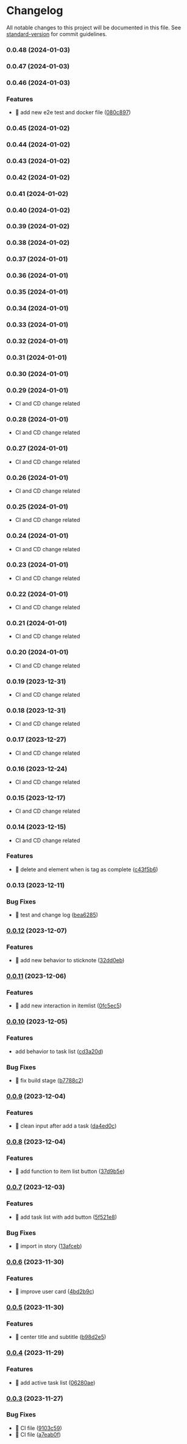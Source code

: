 # Changelog

All notable changes to this project will be documented in this file. See [standard-version](https://github.com/conventional-changelog/standard-version) for commit guidelines.

### 0.0.48 (2024-01-03)

### 0.0.47 (2024-01-03)

### 0.0.46 (2024-01-03)


### Features

* 🎸 add new e2e test and docker file ([080c897](https://github.com/AgustinAllamanoCosta/GTDFront/commit/080c8975814450f6134b065c391a838f8b9ff2eb))

### 0.0.45 (2024-01-02)

### 0.0.44 (2024-01-02)

### 0.0.43 (2024-01-02)

### 0.0.42 (2024-01-02)

### 0.0.41 (2024-01-02)

### 0.0.40 (2024-01-02)

### 0.0.39 (2024-01-02)

### 0.0.38 (2024-01-02)

### 0.0.37 (2024-01-01)

### 0.0.36 (2024-01-01)

### 0.0.35 (2024-01-01)

### 0.0.34 (2024-01-01)

### 0.0.33 (2024-01-01)

### 0.0.32 (2024-01-01)

### 0.0.31 (2024-01-01)

### 0.0.30 (2024-01-01)

### 0.0.29 (2024-01-01)

* CI and CD change related

### 0.0.28 (2024-01-01)

* CI and CD change related

### 0.0.27 (2024-01-01)

* CI and CD change related

### 0.0.26 (2024-01-01)

* CI and CD change related

### 0.0.25 (2024-01-01)

* CI and CD change related

### 0.0.24 (2024-01-01)

* CI and CD change related

### 0.0.23 (2024-01-01)

* CI and CD change related

### 0.0.22 (2024-01-01)

* CI and CD change related

### 0.0.21 (2024-01-01)

* CI and CD change related

### 0.0.20 (2024-01-01)

* CI and CD change related

### 0.0.19 (2023-12-31)

* CI and CD change related

### 0.0.18 (2023-12-31)

* CI and CD change related

### 0.0.17 (2023-12-27)

* CI and CD change related

### 0.0.16 (2023-12-24)

* CI and CD change related

### 0.0.15 (2023-12-17)

* CI and CD change related

### 0.0.14 (2023-12-15)

* CI and CD change related

### Features

* 🎸 delete and element when is tag as complete ([c43f5b6](https://github.com/AgustinAllamanoCosta/GTDFront/commit/c43f5b646200861c4a0dc7c3bca80225a43e415b))

### 0.0.13 (2023-12-11)


### Bug Fixes

* 🐛 test and change log ([bea6285](https://github.com/AgustinAllamanoCosta/GTDFront/commit/bea628519be39073f32b1960b74812035d9bd795))

### [0.0.12](https://github.com/AgustinAllamanoCosta/GTDFront/compare/v0.0.11...v0.0.12) (2023-12-07)


### Features

* 🎸 add new behavior to sticknote ([32dd0eb](https://github.com/AgustinAllamanoCosta/GTDFront/commit/32dd0eb5d6eabbd1120d41c620707ff96f72df69))

### [0.0.11](https://github.com/AgustinAllamanoCosta/GTDFront/compare/v0.0.10...v0.0.11) (2023-12-06)


### Features

* 🎸 add new interaction in itemlist ([0fc5ec5](https://github.com/AgustinAllamanoCosta/GTDFront/commit/0fc5ec5f3863d84b238e4399de41621ffdb316bc))

### [0.0.10](https://github.com/AgustinAllamanoCosta/GTDFront/compare/v0.0.9...v0.0.10) (2023-12-05)


### Features

* add behavior to task list ([cd3a20d](https://github.com/AgustinAllamanoCosta/GTDFront/commit/cd3a20d7def1309ab7ead8f12f0e908af3a594d7))


### Bug Fixes

* 🐛 fix build stage ([b7788c2](https://github.com/AgustinAllamanoCosta/GTDFront/commit/b7788c28766a0911a72be93b0d620268a17fd5d7))

### [0.0.9](https://github.com/AgustinAllamanoCosta/GTDFront/compare/v0.0.8...v0.0.9) (2023-12-04)


### Features

* 🎸 clean input after add a task ([da4ed0c](https://github.com/AgustinAllamanoCosta/GTDFront/commit/da4ed0c741e52d815721d1e71e798b60578f5eb3))

### [0.0.8](https://github.com/AgustinAllamanoCosta/GTDFront/compare/v0.0.7...v0.0.8) (2023-12-04)


### Features

* 🎸 add function to item list button ([37d9b5e](https://github.com/AgustinAllamanoCosta/GTDFront/commit/37d9b5eb5e741cd370185826efe628f7e0320417))

### [0.0.7](https://github.com/AgustinAllamanoCosta/GTDFront/compare/v0.0.6...v0.0.7) (2023-12-03)


### Features

* 🎸 add task list with add button ([5f521e8](https://github.com/AgustinAllamanoCosta/GTDFront/commit/5f521e80be03a73e91b95c34c10e762dbe10eb77))


### Bug Fixes

* 🐛 import in story ([13afceb](https://github.com/AgustinAllamanoCosta/GTDFront/commit/13afcebe70b5e0a99ec2689030426f7bc19aa46c))

### [0.0.6](https://github.com/AgustinAllamanoCosta/GTDFront/compare/v0.0.5...v0.0.6) (2023-11-30)


### Features

* 🎸 improve user card ([4bd2b9c](https://github.com/AgustinAllamanoCosta/GTDFront/commit/4bd2b9c6a66e287d7f228f407e4e556aa6e6a2f1))

### [0.0.5](https://github.com/AgustinAllamanoCosta/GTDFront/compare/v0.0.4...v0.0.5) (2023-11-30)


### Features

* 🎸 center title and subtitle ([b98d2e5](https://github.com/AgustinAllamanoCosta/GTDFront/commit/b98d2e5d9b4a6dc81bab1c878f88c740c53ab130))

### [0.0.4](https://github.com/AgustinAllamanoCosta/GTDFront/compare/v0.0.3...v0.0.4) (2023-11-29)


### Features

* 🎸 add active task list ([06280ae](https://github.com/AgustinAllamanoCosta/GTDFront/commit/06280ae7b77140d61ce5e3feadbb9b3b75b92ae5))

### [0.0.3](https://github.com/AgustinAllamanoCosta/GTDFront/compare/v0.0.2...v0.0.3) (2023-11-27)


### Bug Fixes

* 🐛 CI file ([9103c59](https://github.com/AgustinAllamanoCosta/GTDFront/commit/9103c599a41abcdc1aaabb471e8209a4faa2665f))
* 🐛 CI file ([a7eab0f](https://github.com/AgustinAllamanoCosta/GTDFront/commit/a7eab0f028ba04f091cfc50412adf641ca7fef81))
